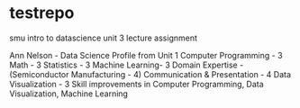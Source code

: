 # testrepo
smu intro to datascience unit 3 lecture assignment 

Ann Nelson - Data Science Profile from Unit 1
Computer Programming - 3
Math - 3
Statistics - 3
Machine Learning- 3
Domain Expertise -(Semiconductor Manufacturing - 4)
Communication & Presentation - 4
Data Visualization - 3
Skill improvements in Computer Programming, Data Visualization, Machine Learning

